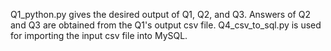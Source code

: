 Q1_python.py gives the desired output of Q1, Q2, and Q3. 
Answers of Q2 and Q3 are obtained from the Q1's output csv file.
Q4_csv_to_sql.py is used for importing the input csv file into MySQL.
